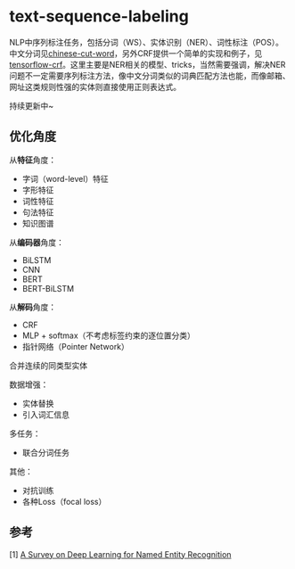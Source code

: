 # text-sequence-labeling

NLP中序列标注任务，包括分词（WS）、实体识别（NER）、词性标注（POS）。中文分词见[chinese-cut-word](https://github.com/allenwind/chinese-cut-word)，另外CRF提供一个简单的实现和例子，见[tensorflow-crf](https://github.com/allenwind/tensorflow-crf)。这里主要是NER相关的模型、tricks，当然需要强调，解决NER问题不一定需要序列标注方法，像中文分词类似的词典匹配方法也能，而像邮箱、网址这类规则性强的实体则直接使用正则表达式。



持续更新中~


## 优化角度



从**特征**角度：

- 字词（word-level）特征
- 字形特征
- 词性特征
- 句法特征
- 知识图谱



从**编码器**角度：

- BiLSTM
- CNN
- BERT
- BERT-BiLSTM



从**解码**角度：

- CRF
- MLP + softmax（不考虑标签约束的逐位置分类）
- 指针网络（Pointer Network）


合并连续的同类型实体

数据增强：

- 实体替换
- 引入词汇信息



多任务：

- 联合分词任务



其他：

- 对抗训练
- 各种Loss（focal loss）


## 参考

[1] [A Survey on Deep Learning for Named Entity Recognition](https://arxiv.org/abs/1812.09449)
